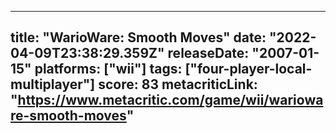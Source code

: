 
---
title: "WarioWare: Smooth Moves"
date: "2022-04-09T23:38:29.359Z"
releaseDate: "2007-01-15"
platforms: ["wii"]
tags: ["four-player-local-multiplayer"]
score: 83
metacriticLink: "https://www.metacritic.com/game/wii/warioware-smooth-moves"
---
